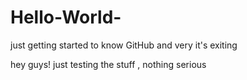 # Hello-World-
just getting started to know GitHub and very it's exiting


hey guys!
just testing the stuff , nothing serious
